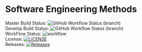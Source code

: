 # Software Engineering Methods
Master Build Status: ![GitHub Workflow Status (branch)](https://img.shields.io/github/workflow/status/SavittK/sem/A%20workflow%20for%20my%20Hello%20World%20App/master)  
Develop Build Status: ![GitHub Workflow Status (branch)](https://img.shields.io/github/workflow/status/SavittK/sem/A%20workflow%20for%20my%20Hello%20World%20App/develop)  
WorkFlow Status: ![workflow](https://github.com/SavittK/sem/actions/workflows/main.yml/badge.svg)  
License: [![LICENSE](https://img.shields.io/github/license/SavittK/sem.svg?style=flat-square)](https://github.com/SavittK/sem/blob/master/LICENSE)    
Releases: [![Releases](https://img.shields.io/github/release/SavittK/sem/all.svg?style=flat-square)](https://github.com/SavittK/sem/releases)  

